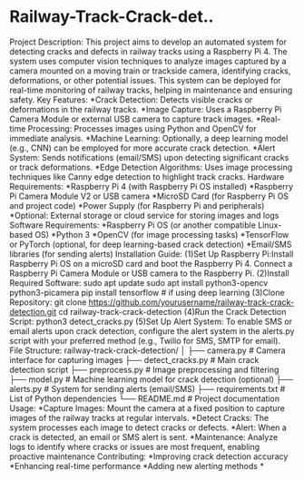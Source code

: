 # Railway-Track-Crack-det..
Project Description: This project aims to develop an automated system for detecting cracks and defects in railway tracks using a Raspberry Pi 4. The system uses computer vision techniques to analyze images captured by a camera mounted on a moving train or trackside camera, identifying cracks, deformations, or other potential issues. This system can be deployed for real-time monitoring of railway tracks, helping in maintenance and ensuring safety. Key Features: *Crack Detection: Detects visible cracks or deformations in the railway tracks. *Image Capture: Uses a Raspberry Pi Camera Module or external USB camera to capture track images. *Real-time Processing: Processes images using Python and OpenCV for immediate analysis. *Machine Learning: Optionally, a deep learning model (e.g., CNN) can be employed for more accurate crack detection. *Alert System: Sends notifications (email/SMS) upon detecting significant cracks or track deformations. *Edge Detection Algorithms: Uses image processing techniques like Canny edge detection to highlight track cracks. Hardware Requirements: *Raspberry Pi 4 (with Raspberry Pi OS installed) *Raspberry Pi Camera Module V2 or USB camera *MicroSD Card (for Raspberry Pi OS and project code) *Power Supply (for Raspberry Pi and peripherals) *Optional: External storage or cloud service for storing images and logs Software Requirements: *Raspberry Pi OS (or another compatible Linux-based OS) *Python 3 *OpenCV (for image processing tasks) *TensorFlow or PyTorch (optional, for deep learning-based crack detection) *Email/SMS libraries (for sending alerts) Installation Guide: (1)Set Up Raspberry Pi:Install Raspberry Pi OS on a microSD card and boot the Raspberry Pi 4. Connect a Raspberry Pi Camera Module or USB camera to the Raspberry Pi. (2)Install Required Software: sudo apt update sudo apt install python3-opencv python3-picamera pip install tensorflow # if using deep learning (3)Clone Repository: git clone https://github.com/yourusername/railway-track-crack-detection.git cd railway-track-crack-detection (4)Run the Crack Detection Script: python3 detect_cracks.py (5)Set Up Alert System: To enable SMS or email alerts upon crack detection, configure the alert system in the alerts.py script with your preferred method (e.g., Twilio for SMS, SMTP for email). File Structure: railway-track-crack-detection/ │ ├── camera.py # Camera interface for capturing images ├── detect_cracks.py # Main crack detection script ├── preprocess.py # Image preprocessing and filtering ├── model.py # Machine learning model for crack detection (optional) ├── alerts.py # System for sending alerts (email/SMS) ├── requirements.txt # List of Python dependencies └── README.md # Project documentation Usage: *Capture Images: Mount the camera at a fixed position to capture images of the railway tracks at regular intervals. *Detect Cracks: The system processes each image to detect cracks or defects. *Alert: When a crack is detected, an email or SMS alert is sent. *Maintenance: Analyze logs to identify where cracks or issues are most frequent, enabling proactive maintenance Contributing: *Improving crack detection accuracy *Enhancing real-time performance *Adding new alerting methods *
